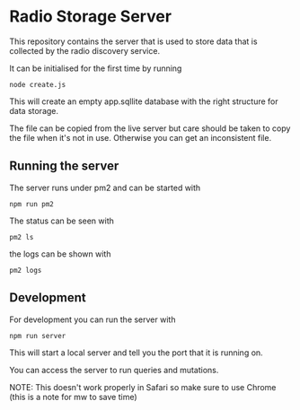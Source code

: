 # Radio Storage Server

This repository contains the server that is used to store data that is collected
by the radio discovery service.

It can be initialised for the first time by running

```
node create.js
```

This will create an empty app.sqllite database with the right structure for data storage.

The file can be copied from the live server but care should be taken to copy the file when it's not in use.  Otherwise you can get an inconsistent file.

## Running the server

The server runs under pm2 and can be started with 

```
npm run pm2
```

The status can be seen with

```
pm2 ls
```

the logs can be shown with

```
pm2 logs
```


## Development

For development you can run the server with 

```
npm run server
```

This will start a local server and tell you the port that it is running on.

You can access the server to run queries and mutations.

NOTE: This doesn't work properly in Safari so make sure to use Chrome (this is a note for mw to save time)


